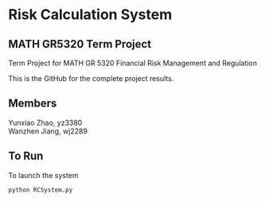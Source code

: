 # Risk Calculation System
## MATH GR5320 Term Project
  
  

Term Project for MATH GR 5320 Financial Risk Management and Regulation  

This is the GitHub for the complete project results.

## Members

Yunxiao Zhao, yz3380    
Wanzhen Jiang, wj2289


## To Run

To launch the system
```
python RCSystem.py 
```
